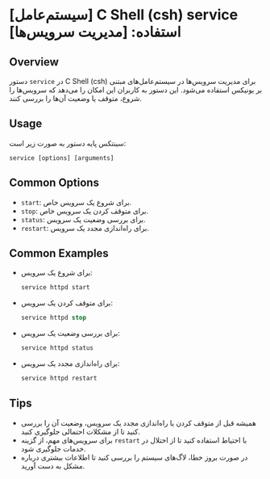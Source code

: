 # [سیستم‌عامل] C Shell (csh) service استفاده: [مدیریت سرویس‌ها]

## Overview
دستور `service` در C Shell (csh) برای مدیریت سرویس‌ها در سیستم‌عامل‌های مبتنی بر یونیکس استفاده می‌شود. این دستور به کاربران این امکان را می‌دهد که سرویس‌ها را شروع، متوقف یا وضعیت آن‌ها را بررسی کنند.

## Usage
سینتکس پایه دستور به صورت زیر است:
```
service [options] [arguments]
```

## Common Options
- `start`: برای شروع یک سرویس خاص.
- `stop`: برای متوقف کردن یک سرویس خاص.
- `status`: برای بررسی وضعیت یک سرویس.
- `restart`: برای راه‌اندازی مجدد یک سرویس.

## Common Examples
- برای شروع یک سرویس:
  ```csh
  service httpd start
  ```

- برای متوقف کردن یک سرویس:
  ```csh
  service httpd stop
  ```

- برای بررسی وضعیت یک سرویس:
  ```csh
  service httpd status
  ```

- برای راه‌اندازی مجدد یک سرویس:
  ```csh
  service httpd restart
  ```

## Tips
- همیشه قبل از متوقف کردن یا راه‌اندازی مجدد یک سرویس، وضعیت آن را بررسی کنید تا از مشکلات احتمالی جلوگیری کنید.
- برای سرویس‌های مهم، از گزینه `restart` با احتیاط استفاده کنید تا از اختلال در خدمات جلوگیری شود.
- در صورت بروز خطا، لاگ‌های سیستم را بررسی کنید تا اطلاعات بیشتری درباره مشکل به دست آورید.